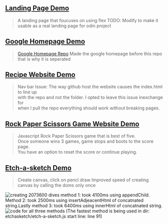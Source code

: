 ## [Landing Page Demo](https://emilshigin.github.io/odin-learning/index.html)

> A landing page that foucuses on using flex
> TODO: Modify to make it usable as a real landing page for odin project

## [Google Homepage Demo](https://emilshigin.github.io/google-homepage/index.html)

> [Google Homepage Repo](https://github.com/emilshigin/google-homepage)
> Made the google homepage before this repo that is why it is seperated

## [Recipe Website Demo](https://emilshigin.github.io/odin-learning/odin-recipes/index.html)

> Nav bar Issue: The way github host the website causes the index.html to line up\
> with the repo and not the folder. I opted to leave this issue inexchange for\
> when I pull the repo everything should work without breaking pages.

## [Rock Paper Scissors Game Website Demo](https://emilshigin.github.io/odin-learning/RPSgame/index.html)

> Javascript Rock Paper Scissors game that is best of five.\
> Once someone wins 3 games, game stops and boots to the score page.\
> You have an option to reset the score or continue playing.

## [Etch-a-sketch Demo](https://emilshigin.github.io/odin-learning/etchasketch/index.html)

> Create canvas, click on pencl draw
> Improved speed of creating canvas by calling the doms only once

![creating 2073600 dives method 1: took 4100ms using appendChild. Method 2: took 2500ms using insertAdjeacentHtml of concatnated string.Lastly method 3: took 6400ms using innerHtml of concatnated string. ](https://github.com/emilshigin/odin-learning/blob/main/img/optimizingEtchasketch-creating%20divs.png)
![code for all three methods (The fastest method is being used in dir: etchasketch/etch-a-sketch.js start line: line 91)](https://github.com/emilshigin/odin-learning/blob/main/img/optimizingEtchasketch-code.png)
